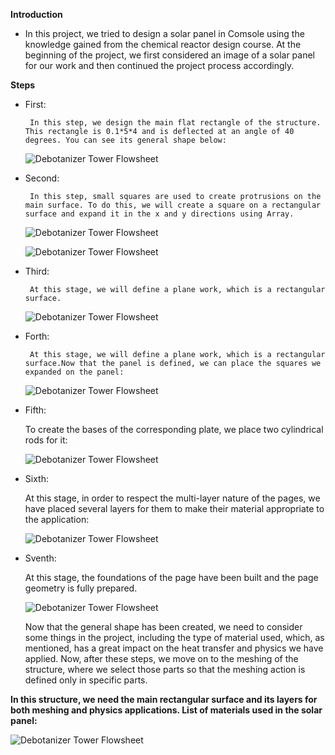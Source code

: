 **Introduction**
- In this project, we tried to design a solar panel in Comsole using the knowledge gained from the chemical reactor design course. At the beginning of the project, we first considered an image of a solar panel for our work   and then continued the project process accordingly.

**Steps**

  - First:
   
         In this step, we design the main flat rectangle of the structure. This rectangle is 0.1*5*4 and is deflected at an angle of 40 degrees. You can see its general shape below:

       ![Debotanizer Tower Flowsheet](Solar2.PNG)


  - Second:
   
         In this step, small squares are used to create protrusions on the main surface. To do this, we will create a square on a rectangular surface and expand it in the x and y directions using Array.

       ![Debotanizer Tower Flowsheet](Solar3.PNG)


       ![Debotanizer Tower Flowsheet](Solar4.PNG)



  - Third:
   
         At this stage, we will define a plane work, which is a rectangular surface.

       ![Debotanizer Tower Flowsheet](Solar5.PNG)



  - Forth:
   
         At this stage, we will define a plane work, which is a rectangular surface.Now that the panel is defined, we can place the squares we expanded on the panel:
    
       ![Debotanizer Tower Flowsheet](Solar6.PNG)



   - Fifth:

        To create the bases of the corresponding plate, we place two cylindrical rods for it:

       ![Debotanizer Tower Flowsheet](Solar7.PNG)



   - Sixth:

        At this stage, in order to respect the multi-layer nature of the pages, we have placed several layers for them to make their material appropriate to the application:


        ![Debotanizer Tower Flowsheet](Solar8.PNG)



   - Sventh:

        At this stage, the foundations of the page have been built and the page geometry is fully prepared.


        ![Debotanizer Tower Flowsheet](Solar9.PNG)



        Now that the general shape has been created, we need to consider some things in the project, including the type of material used, which, as mentioned, has a great impact on the heat transfer and physics we have applied. Now, after these steps, we move on to the meshing of the structure, where we select those parts so that the meshing action is defined only in specific parts.


**In this structure, we need the main rectangular surface and its layers for both meshing and physics applications. List of materials used in the solar panel:**



![Debotanizer Tower Flowsheet](Solar14.PNG)
